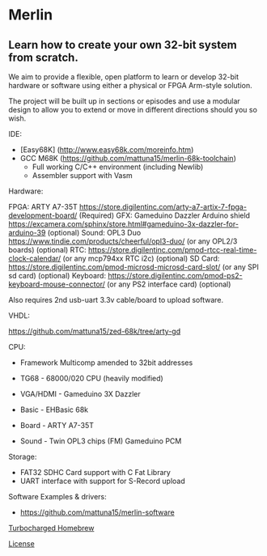 # Merlin
## Learn how to create your own 32-bit system from scratch.

We aim to provide a flexible, open platform to learn or develop 32-bit hardware or software using either a physical or FPGA Arm-style solution.

The project will be built up in sections or episodes and use a modular design to allow you to extend or move in different directions should you so wish.

IDE: 
* [Easy68K] (http://www.easy68k.com/moreinfo.htm)
* GCC M68K  (https://github.com/mattuna15/merlin-68k-toolchain)
  - Full working C/C++ environment (including Newlib) 
  - Assembler support with Vasm
  
Hardware:

FPGA: ARTY A7-35T https://store.digilentinc.com/arty-a7-artix-7-fpga-development-board/ (Required)
GFX: Gameduino Dazzler Arduino shield https://excamera.com/sphinx/store.html#gameduino-3x-dazzler-for-arduino-39 (optional)
Sound: OPL3 Duo https://www.tindie.com/products/cheerful/opl3-duo/ (or any OPL2/3 boards) (optional)
RTC: https://store.digilentinc.com/pmod-rtcc-real-time-clock-calendar/ (or any mcp794xx RTC i2c) (optional)
SD Card: https://store.digilentinc.com/pmod-microsd-microsd-card-slot/ (or any SPI sd card) (optional)
Keyboard: https://store.digilentinc.com/pmod-ps2-keyboard-mouse-connector/ (or any PS2 interface card) (optional)

Also requires 2nd usb-uart 3.3v cable/board to upload software.


VHDL:

https://github.com/mattuna15/zed-68k/tree/arty-gd

CPU:

* Framework Multicomp amended to 32bit addresses

* TG68 - 68000/020 CPU (heavily modified)

* VGA/HDMI - Gameduino 3X Dazzler

* Basic - EHBasic 68k

* Board - ARTY A7-35T

* Sound - Twin OPL3 chips (FM) Gameduino PCM

Storage:

* FAT32 SDHC Card support with C Fat Library
* UART interface with support for S-Record upload

Software Examples & drivers:
* https://github.com/mattuna15/merlin-software



[Turbocharged Homebrew](https://www.facebook.com/groups/1609879555846636/)

[License](https://raw.githubusercontent.com/mattuna15/merlin/master/LICENSE)
